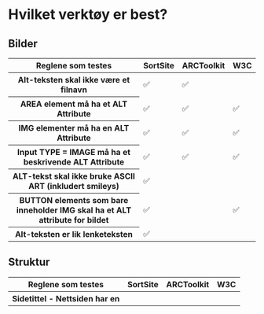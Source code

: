 # Hvilket verktøy er best?
## Bilder

<table>
    <thead>
        <tr>
            <th>Reglene som testes</th>
            <th>SortSite</th>
            <th>ARCToolkit</th>
            <th>W3C</th>
        </tr>
    </thead>
    <tbody>
        <tr>
            <th>Alt-teksten skal ikke være et filnavn</td>
            <td>✅</td>
            <td>✅</td>
            <td></td>     
        </tr>
        <tr>
            <th>AREA element må ha et ALT Attribute </td>
            <td>✅</td>
            <td>✅</td>
            <td>✅</td>
        </tr>
        <tr>
            <th>IMG elementer må ha en ALT Attribute</td>
            <td>✅</td>
            <td>✅</td>
            <td>✅</td>
        </tr>
        <tr>
            <th>Input TYPE = IMAGE må ha et beskrivende ALT Attribute</td>
            <td>✅</td>
            <td>✅</td>
            <td>✅</td>
        </tr>
        <tr>
            <th>ALT-tekst skal ikke bruke ASCII ART (inkludert smileys)</td>
            <td>✅</td>
            <td></td>
            <td></td>
        </tr>
        <tr>
            <th>BUTTON elements som bare inneholder IMG skal ha et ALT attribute for bildet</td>
            <td>✅</td>
            <td></td>
            <td>✅</td>
        </tr>
        <tr>
            <th>Alt-teksten er lik lenketeksten</td>
            <td>✅</td>
            <td></td>
            <td></td>
        </tr>
</table>

## Struktur

<table>
    <thead>
        <tr>
            <th>Reglene som testes</th>
            <th>SortSite</th>
            <th>ARCToolkit</th>
            <th>W3C</th>
        </tr>
    </thead>
    <tbody>
        <tr>
            <th>Sidetittel - Nettsiden har en <title> som beskriver den aktuelle sidens emne eller formål.</td>
            <td>✅</td>
            <td></td>
            <td>✅</td>     
        </tr>
        <tr>
            <th>Line break - "<br>" skal ikke benyttes for å formatere avsnitt (<p>)</td>
            <td></td>
            <td>✅</td>
            <td></td>
        </tr>
        <tr>
            <th>Språk - Siden ma ha lang-attribute (lang=....)</td>
            <td>✅</td>
            <td>✅</td>
            <td>✅</td>
        </tr>
        <tr>
            <th>Kodefeil (markup errors)</td>
            <td>✅</td>
            <td>✅</td>
            <td></td>
        </tr>
</table>

## Farger / Kontrast

<table>
    <thead>
        <tr>
            <th>Reglene som testes</th>
            <th>SortSite</th>
            <th>ARCToolkit</th>
            <th>W3C</th>
        </tr>
    </thead>
    <tbody>
        <tr>
            <th>Tekst og bakgrunn har god nok kontrastn (4,5:1, nivå AA).</td>
            <td></td>
            <td>✅</td>
            <td></td>     
        </tr>
        <tr>
            <th>Tekst og bakgrunn har en kontrast på 7:1 (nivå AAA)</td>
            <td></td>
            <td></td>
            <td></td>
        </tr>
        <tr>
            <th>Alt-teksten skal ikke inneholder farger. Antagelse: SortSite sjekker kun engelske ord (f.eks red, blue..)</td>
            <td>✅</td>
            <td></td>
            <td></td>
        </tr>
</table>

## Overskrifter

<table>
    <thead>
        <tr>
            <th>Reglene som testes</th>
            <th>SortSite</th>
            <th>ARCToolkit</th>
            <th>W3C</th>
        </tr>
    </thead>
    <tbody>
        <tr>
            <th>Finnes det tomme overskriftstagger på siden(<h*></h*>)?</td>
            <td>✅</td>
            <td>✅</td>
            <td>✅</td>     
        </tr>
        <tr>
            <th>Har overskriftsnivåene korrekt rekkefølge?</td>
            <td></td>
            <td></td>
            <td></td>
        </tr>
        <tr>
            <th>Overskrifter skal ikke inne holde andre overskrifter</td>
            <td></td>
            <td></td>
            <td>✅</td>
        </tr>
        <tr>
            <th>Det brukes HTML-overskrifter (<h*>). Det brukes ikke CSS til å formattere ikke-overskrifter til å se ut som overskrifter.</td>
            <td>✅</td>
            <td></td>
            <td>v</td>
        </tr>
        <tr>
            <th>Alenestående end-tag ("stray end tag"</td>
            <td>✅</td>
            <td></td>
            <td></td>
        </tr>
</table>
